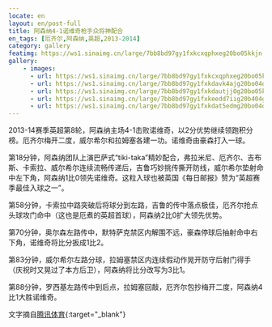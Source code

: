 ```yaml
---
locate: en
layout: en/post-full
title: 阿森纳4-1诺维奇枪手众将神配合
en_tags: [厄齐尔,阿森纳,英超,2013-2014]
category: gallery
featimg: https://ws1.sinaimg.cn/large/7bb8bd97gy1fxkcxqphxeg20bo05kkjn.gif
gallery:
    - images:
      - url: https://ws1.sinaimg.cn/large/7bb8bd97gy1fxkcxqphxeg20bo05kkjn.gif
      - url: https://ws1.sinaimg.cn/large/7bb8bd97gy1fxkdavk4ajg20bo04ohdv.gif
      - url: https://ws1.sinaimg.cn/large/7bb8bd97gy1fxkdautjj0g20bo05k7wj.gif
      - url: https://ws1.sinaimg.cn/large/7bb8bd97gy1fxkeedd7iig20b404gkjn.gif
      - url: https://ws1.sinaimg.cn/large/7bb8bd97gy1fxkdat5edmg20bo04ox6q.gif
---
```


2013-14赛季英超第8轮，阿森纳主场4-1击败诺维奇，以2分优势继续领跑积分榜。厄齐尔梅开二度，威尔希尔和拉姆塞各建一功。诺维奇由豪森打入一球。

第18分钟，阿森纳团队上演巴萨式“tiki-taka”精妙配合，弗拉米尼、厄齐尔、吉布斯、卡索拉、威尔希尔连续流畅传递后，吉鲁巧妙挑传撕开防线，威尔希尔垫射命中左下角，阿森纳1比0领先诺维奇。这粒入球也被英国《每日邮报》赞为“英超赛季最佳入球之一”。

第58分钟，卡索拉中路突破后将球分到左路，吉鲁的传中落点极佳，厄齐尔抢点头球攻门命中（这也是厄煮的英超首球），阿森纳2比0扩大领先优势。

第70分钟，奥尔森左路传中，默特萨克禁区内解围不远，豪森停球后抽射命中右下角，诺维奇将比分扳成1比2。

第83分钟，威尔希尔左路分球，拉姆塞禁区内连续假动作晃开防守后射门得手（庆祝时又晃过了本方后卫），阿森纳将比分改写为3比1。

第88分钟，罗西基左路传中到后点，拉姆塞回敲，厄齐尔包抄梅开二度，阿森纳4比1大胜诺维奇。

文字摘自[腾讯体育](http://sports.qq.com/a/20131019/006951.htm){:target="_blank"}